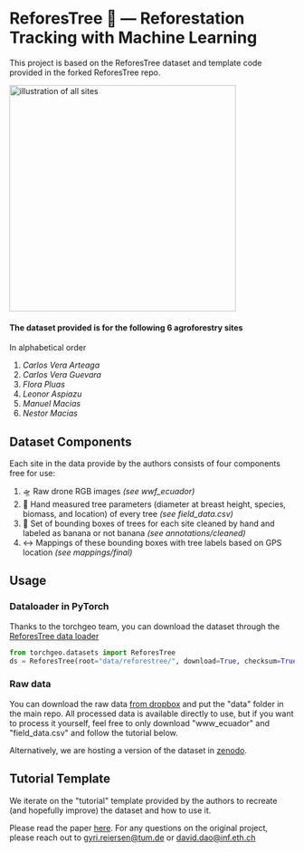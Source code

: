 # ReforesTree 🌴 — Reforestation Tracking with Machine Learning

This project is based on the ReforesTree dataset and template code provided in the forked ReforesTree repo. 

<img src="utils/illustrations/all_sites.png" alt="illustration of all sites" width="400"/>

#### The dataset provided is for the following 6 agroforestry sites
In alphabetical order
1. _Carlos Vera Arteaga_
2. _Carlos Vera Guevara_
3. _Flora Pluas_
4. _Leonor Aspiazu_
5. _Manuel Macias_
6. _Nestor Macias_


## Dataset Components
Each site in the data provide by the authors consists of four components free for use:
1. 🛸 Raw drone RGB images _(see wwf_ecuador)_
2. 🌴 Hand measured tree parameters (diameter at breast height, species, biomass, and location) of every tree _(see field_data.csv)_
3. 🔲 Set of bounding boxes of trees for each site cleaned by hand and labeled as banana or not banana _(see annotations/cleaned)_
4. ↔️ Mappings of these bounding boxes with tree labels based on GPS location _(see mappings/final)_

## Usage

### Dataloader in PyTorch

Thanks to the torchgeo team, you can download the dataset through the [ReforesTree data loader](https://torchgeo.readthedocs.io/en/latest/api/datasets.html?highlight=reforestree#reforestree)

```python
from torchgeo.datasets import ReforesTree
ds = ReforesTree(root="data/reforestree/", download=True, checksum=True)
```

### Raw data

You can download the raw data [from dropbox](https://www.dropbox.com/scl/fo/qzlq48k06dbksvrl3kk1o/h?dl=0&rlkey=hpq3r63b1tbpqa02f5tyh8l6s) and put the "data" folder in the main repo. All processed data is available directly to use, but if you want to process it yourself, feel free to only download "www_ecuador" and "field_data.csv" and follow the tutorial below.

Alternatively, we are hosting a version of the dataset in [zenodo](https://zenodo.org/record/6813783).

## Tutorial Template
We iterate on the "tutorial" template provided by the authors to recreate (and hopefully improve) the dataset and how to use it. 

Please read the paper [here](https://arxiv.org/abs/2201.11192).
For any questions on the original project, please reach out to gyri.reiersen@tum.de or david.dao@inf.eth.ch
